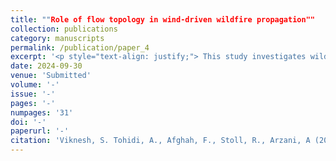 ```yaml
---
title: ""Role of flow topology in wind-driven wildfire propagation""
collection: publications
category: manuscripts
permalink: /publication/paper_4
excerpt: '<p style="text-align: justify;"> This study investigates wildfire propagation by analyzing the interaction between wind velocity, fuel, and terrain. A revised non-dimensionalization of the combustion model introduces two new non-dimensional numbers, aiding in the prediction of wildfire spread. A state-neutral curve was derived to identify conditions for wildfire extinction. A wildfire transport solver using advanced numerical methods models the influence of wind topology, examining both steady and unsteady wind conditions. The wildfire's response to varying wind oscillation frequencies is assessed, with comparisons to Lagrangian coherent structures-LCS. These findings offer improved insights for wildfire modeling and management strategies.</p>'
date: 2024-09-30
venue: 'Submitted'
volume: '-'
issue: '-'
pages: '-'
numpages: '31'
doi: '-'
paperurl: '-'
citation: 'Viknesh, S. Tohidi, A., Afghah, F., Stoll, R., Arzani, A (2024). &quot;Role of flow topology in wind-driven wildfire propagation&quot; <i></i>'
---
```

